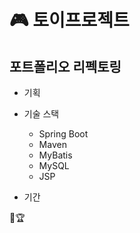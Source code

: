 :video_game: 토이프로젝트
============
포트폴리오 리펙토링
-------------------

* 기획

* 기술 스택
  - Spring Boot
  - Maven
  - MyBatis
  - MySQL
  - JSP
  
* 기간

:gem::trophy:
